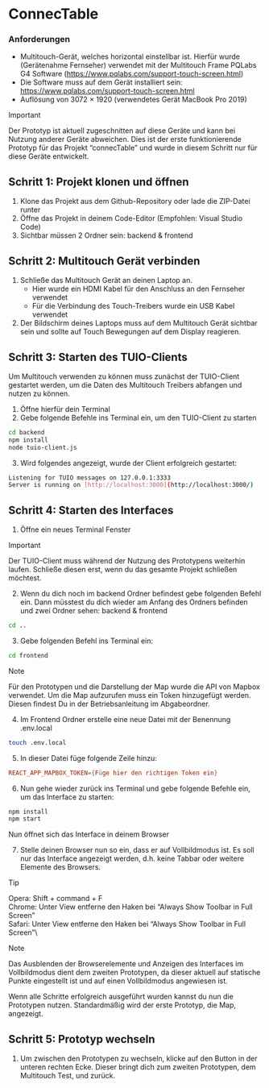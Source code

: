 # ConnecTable
### Anforderungen

- Multitouch-Gerät, welches horizontal einstellbar ist. Hierfür wurde (Gerätenahme Fernseher) verwendet mit der Multitouch Frame PQLabs G4 Software (https://www.pqlabs.com/support-touch-screen.html)
- Die Software muss auf dem Gerät installiert sein: https://www.pqlabs.com/support-touch-screen.html
- Auflösung von 3072 × 1920 (verwendetes Gerät MacBook Pro 2019)

> [!IMPORTANT]
> Der Prototyp ist aktuell zugeschnitten auf diese Geräte und kann bei Nutzung anderer Geräte abweichen. Dies ist der erste funktionierende Prototyp für das Projekt “connecTable” und wurde in diesem Schritt nur für diese Geräte entwickelt.


## Schritt 1: Projekt klonen und öffnen

1. Klone das Projekt aus dem Github-Repository oder lade die ZIP-Datei runter
2. Öffne das Projekt in deinem Code-Editor (Empfohlen: Visual Studio Code)
3. Sichtbar müssen 2 Ordner sein: backend & frontend


## Schritt 2: Multitouch Gerät verbinden

1. Schließe das Multitouch Gerät an deinen Laptop an.
   - Hier wurde ein HDMI Kabel für den Anschluss an den Fernseher verwendet
   - Für die Verbindung des Touch-Treibers wurde ein USB Kabel verwendet
2. Der Bildschirm deines Laptops muss auf dem Multitouch Gerät sichtbar sein und sollte auf Touch Bewegungen auf dem Display reagieren.


## Schritt 3: Starten des TUIO-Clients

Um Multitouch verwenden zu können muss zunächst der TUIO-Client gestartet werden, um die Daten des Multitouch Treibers abfangen und nutzen zu können.

1. Öffne hierfür dein Terminal
2. Gebe folgende Befehle ins Terminal ein, um den TUIO-Client zu starten

```bash
cd backend
npm install
node tuio-client.js
```

3. Wird folgendes angezeigt, wurde der Client erfolgreich gestartet:

```bash
Listening for TUIO messages on 127.0.0.1:3333
Server is running on [http://localhost:3000](http://localhost:3000/)
```


## Schritt 4: Starten des Interfaces

1. Öffne ein neues Terminal Fenster
   
> [!IMPORTANT]
> Der TUIO-Client muss während der Nutzung des Prototypens weiterhin laufen. Schließe diesen erst, wenn du das gesamte Projekt schließen möchtest.

2. Wenn du dich noch im backend Ordner befindest gebe folgenden Befehl ein. Dann müsstest du dich wieder am Anfang des Ordners befinden und zwei Ordner sehen: backend & frontend

```bash
cd ..
```

3. Gebe folgenden Befehl ins Terminal ein:

```bash
cd frontend
```

> [!NOTE]
> Für den Prototypen und die Darstellung der Map wurde die API von Mapbox verwendet. Um die Map aufzurufen muss ein Token hinzugefügt werden. Diesen findest Du in der Betriebsanleitung im Abgabeordner.

4. Im Frontend Ordner erstelle eine neue Datei mit der Benennung .env.local

```bash
touch .env.local
```

5. In dieser Datei füge folgende Zeile hinzu:

```toml
REACT_APP_MAPBOX_TOKEN={Füge hier den richtigen Token ein}
```

6. Nun gehe wieder zurück ins Terminal und gebe folgende Befehle ein, um das Interface zu starten:

```bash
npm install
npm start
```

Nun öffnet sich das Interface in deinem Browser

7. Stelle deinen Browser nun so ein, dass er auf Vollbildmodus ist. Es soll nur das Interface angezeigt werden, d.h. keine Tabbar oder weitere Elemente des Browsers. 

> [!TIP]
> Opera: Shift + command + F\
> Chrome: Unter View entferne den Haken bei “Always Show Toolbar in Full Screen”\
> Safari: Unter View entferne den Haken bei “Always Show Toolbar in Full Screen”\

> [!NOTE]
> Das Ausblenden der Browserelemente und Anzeigen des Interfaces im Vollbildmodus dient dem zweiten Prototypen, da dieser aktuell auf statische Punkte eingestellt ist und auf einen Vollbildmodus angewiesen ist.

Wenn alle Schritte erfolgreich ausgeführt wurden kannst du nun die Prototypen nutzen. Standardmäßig wird der erste Prototyp, die Map, angezeigt.


## Schritt 5: Prototyp wechseln

1. Um zwischen den Prototypen zu wechseln, klicke auf den Button in der unteren rechten Ecke.  Dieser bringt dich zum zweiten Prototypen, dem Multitouch Test, und zurück.
